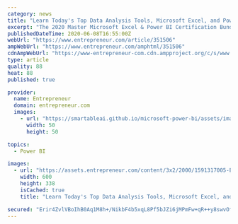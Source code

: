 ```yaml
---
category: news
title: "Learn Today's Top Data Analysis Tools, Microsoft Excel, and Power BI with This $35 Bundle"
excerpt: "The 2020 Master Microsoft Excel & Power BI Certification Bundle will teach you what you need to know. This nine-course bundle will get you up to speed on some of today's top data analysis tools ..."
publishedDateTime: 2020-06-08T16:55:00Z
webUrl: "https://www.entrepreneur.com/article/351506"
ampWebUrl: "https://www.entrepreneur.com/amphtml/351506"
cdnAmpWebUrl: "https://www-entrepreneur-com.cdn.ampproject.org/c/s/www.entrepreneur.com/amphtml/351506"
type: article
quality: 88
heat: 88
published: true

provider:
  name: Entrepreneur
  domain: entrepreneur.com
  images:
    - url: "https://smartableai.github.io/microsoft-power-bi/assets/images/organizations/entrepreneur.com-50x50.jpg"
      width: 50
      height: 50

topics:
  - Power BI

images:
  - url: "https://assets.entrepreneur.com/content/3x2/2000/1591317005-Ent-PowerBIandExcel.jpg?width=600&crop=16:9"
    width: 600
    height: 338
    isCached: true
    title: "Learn Today's Top Data Analysis Tools, Microsoft Excel, and Power BI with This $35 Bundle"

secured: "Erir4ZvlVBoIhB0Aq1M8h+/NikbF4b5xqL8Pf5bJZi6jMPmFw+qR++y8swvOflNyvmycdBlUyGwm1dwDGSbt1dM9PAnoTRkXJcjFBiFG+z+/YZGl2UknHE8cOOmPLi2Ln2u9o0pQr7SLdLSCCKPzmIje6Dt66P+rttCckJKEvONMuaY53COk4Zb7uhlcxit0nLfDmBOazAVr5fR740L5yZQUIok6Fm7/RI4mTIxrHJpq5IQQ2kr4OzgJp7hToEjFiAhnuplRL6Wa/8ejezhASJRcFcLM3qaol2ROtx5d9gJHJKZ8I9QbLv6XX/B3xglZovTuGG0U6U/XLVlt9llBsQ==;765LMCuxCEjp03gIp0wbyw=="
---
```


